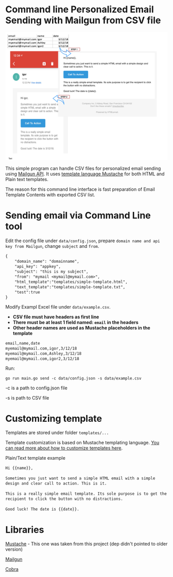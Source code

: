 # Command line Personalized Email Sending with Mailgun from CSV file

![alt text](https://raw.githubusercontent.com/igorrendulic/mailgun-csv-bulk-send/master/docs/mailgun-bulk.png)

This simple program can handle CSV files for personalized email sending using [Mailgun API](https://www.mailgun.com). It uses [template language Mustache](http://mustache.github.io/mustache.5.html) for both HTML and Plain text templates. 

The reason for this command line interface is fast preparation of Email Template Contents with exported CSV list.

# Sending email via Command Line tool

Edit the config file under `data/config.json`, prepare `domain name and api key from Mailgun`, change `subject` and `from`. 
```
{
	"domain_name": "domainname",
	"api_key": "appkey",
	"subject": "this is my subject",
	"from": "mymail <mymail@mymail.com>",
	"html_template":"templates/simple-template.html",
	"text_template":"templates/simple-template.txt",
	"test":true
}
```

Modify Exampl Excel file under `data/example.csv`. 

- **CSV file must have headers as first line**
- **There must be at least 1 field named: `email` in the headers**
- **Other header names are used as Mustache placeholders in the template**

```
email,name,date
myemail@mymail.com,igor,3/12/18
myemail@mymail.com,Ashley,3/12/18
myemail@mymail.com,igor2,3/12/18
```

Run: 
```
go run main.go send -c data/config.json -s data/example.csv 
```

-c is a path to config.json file

-s is path to CSV file

# Customizing template

Templates are stored under folder `templates/...`

Template customization is based on Mustache templating language. [You can read more about how to customize templates here](http://mustache.github.io/mustache.5.html).

Plain/Text template example
```
Hi {{name}},

Sometimes you just want to send a simple HTML email with a simple design and clear call to action. This is it.

This is a really simple email template. Its sole purpose is to get the recipient to click the button with no distractions.

Good luck! The date is {{date}}.
```

# Libraries

[Mustache](https://github.com/hoisie/mustache) - This one was taken from this project (dep didn't pointed to older version)

[Mailgun](https://github.com/mailgun/mailgun-go)

[Cobra](github.com/spf13/cobra)

